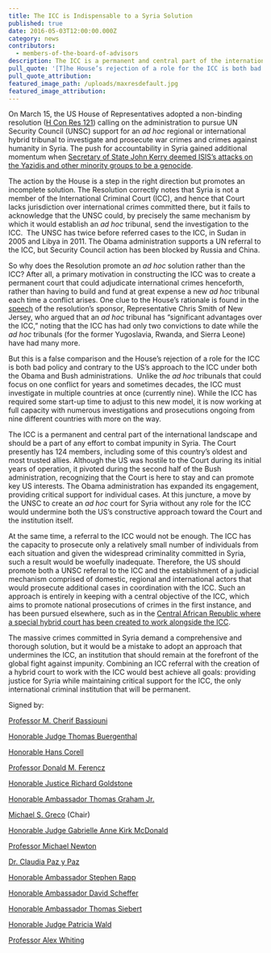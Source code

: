 ```yaml
---
title: The ICC is Indispensable to a Syria Solution
published: true
date: 2016-05-03T12:00:00.000Z
category: news
contributors:
  - members-of-the-board-of-advisors
description: The ICC is a permanent and central part of the international landscape and should be a part of any effort to combat impunity in Syria.
pull_quote: '[T]he House’s rejection of a role for the ICC is both bad policy and contrary to the US’s approach to the ICC under both the Obama and Bush administrations.'
pull_quote_attribution:
featured_image_path: /uploads/maxresdefault.jpg
featured_image_attribution:
---
```



On March 15, the US House of Representatives adopted a non-binding resolution ([H Con Res 121](https://www.congress.gov/bill/114th-congress/house-concurrent-resolution/121/text)) calling on the administration to pursue UN Security Council (UNSC) support for an *ad hoc* regional or international hybrid tribunal to investigate and prosecute war crimes and crimes against humanity in Syria. The push for accountability in Syria gained additional momentum when [Secretary of State John Kerry deemed ISIS’s attacks on the Yazidis and other minority groups to be a genocide](http://www.cnn.com/2016/03/17/politics/us-iraq-syria-genocide/index.html).

The action by the House is a step in the right direction but promotes an incomplete solution. The Resolution correctly notes that Syria is not a member of the International Criminal Court (ICC), and hence that Court lacks jurisdiction over international crimes committed there, but it fails to acknowledge that the UNSC could, by precisely the same mechanism by which it would establish an *ad hoc* tribunal, send the investigation to the ICC.&nbsp; The UNSC has twice before referred cases to the ICC, in Sudan in 2005 and Libya in 2011. The Obama administration supports a UN referral to the ICC, but Security Council action has been blocked by Russia and China.

So why does the Resolution promote an *ad hoc* solution rather than the ICC? After all, a primary motivation in constructing the ICC was to create a permanent court that could adjudicate international crimes henceforth, rather than having to build and fund at great expense a new *ad hoc* tribunal each time a conflict arises. One clue to the House’s rationale is found in the [speech](http://chrissmith.house.gov/news/documentsingle.aspx?DocumentID=398771) of the resolution’s sponsor, Representative Chris Smith of New Jersey, who argued that an *ad hoc* tribunal has “significant advantages over the ICC,” noting that the ICC has had only two convictions to date while the *ad hoc* tribunals (for the former Yugoslavia, Rwanda, and Sierra Leone) have had many more.

But this is a false comparison and the House’s rejection of a role for the ICC is both bad policy and contrary to the US’s approach to the ICC under both the Obama and Bush administrations.&nbsp; Unlike the *ad hoc* tribunals that could focus on one conflict for years and sometimes decades, the ICC must investigate in multiple countries at once (currently nine). While the ICC has required some start-up time to adjust to this new model, it is now working at full capacity with numerous investigations and prosecutions ongoing from nine different countries with more on the way.

The ICC is a permanent and central part of the international landscape and should be a part of any effort to combat impunity in Syria. The Court presently has 124 members, including some of this country’s oldest and most trusted allies. Although the US was hostile to the Court during its initial years of operation, it pivoted during the second half of the Bush administration, recognizing that the Court is here to stay and can promote key US interests. The Obama administration has expanded its engagement, providing critical support for individual cases. At this juncture, a move by the UNSC to create an *ad hoc* court for Syria without any role for the ICC would undermine both the US’s constructive approach toward the Court and the institution itself.

At the same time, a referral to the ICC would not be enough. The ICC has the capacity to prosecute only a relatively small number of individuals from each situation and given the widespread criminality committed in Syria, such a result would be woefully inadequate. Therefore, the US should promote both a UNSC referral to the ICC and the establishment of a judicial mechanism comprised of domestic, regional and international actors that would prosecute additional cases in coordination with the ICC. Such an approach is entirely in keeping with a central objective of the ICC, which aims to promote national prosecutions of crimes in the first instance, and has been pursued elsewhere, such as in the [Central African Republic where a special hybrid court has been created to work alongside the ICC](http://law.wustl.edu/harris/lexlata/?p=801).

The massive crimes committed in Syria demand a comprehensive and thorough solution, but it would be a mistake to adopt an approach that undermines the ICC, an institution that should remain at the forefront of the global fight against impunity. Combining an ICC referral with the creation of a hybrid court to work with the ICC would best achieve all goals: providing justice for Syria while maintaining critical support for the ICC, the only international criminal institution that will be permanent.

Signed by:

[Professor M. Cherif Bassiouni](https://www.aba-icc.org/board-of-advisors/prof-mcherif-bassiouni/)

[Honorable Judge Thomas Buergenthal](https://www.aba-icc.org/board-of-advisors/hon-thomas-buergenthal/)

[Honorable Hans Corell](https://www.aba-icc.org/board-of-advisors/hon-hans-corell/)

[Professor Donald M. Ferencz](https://www.aba-icc.org/board-of-advisors/prof-donald-m-ferencz/)

[Honorable Justice Richard Goldstone](https://www.aba-icc.org/board-of-advisors/hon-richard-j-goldstone/)

[Honorable Ambassador Thomas Graham Jr.](https://www.aba-icc.org/board-of-advisors/hon-thomas-graham-jr/)

[Michael S. Greco](https://www.aba-icc.org/board-of-advisors/michael-s-greco/)&nbsp;(Chair)

[Honorable Judge Gabrielle Anne Kirk McDonald](https://www.aba-icc.org/board-of-advisors/hon-gabrielle-anne-kirk-mcdonald/)

[Professor Michael Newton](https://www.aba-icc.org/board-of-advisors/prof-michael-newton/)

[Dr. Claudia Paz y Paz](https://www.aba-icc.org/board-of-advisors/dr-claudia-paz-y-paz/)

[Honorable Ambassador Stephen Rapp](https://www.aba-icc.org/board-of-advisors/hon-stephen-j-rapp/)

[Honorable Ambassador David Scheffer](https://www.aba-icc.org/board-of-advisors/hon-david-scheffer/)

[Honorable Ambassador Thomas Siebert](https://www.aba-icc.org/board-of-advisors/hon-thomas-siebert/)

[Honorable Judge Patricia Wald](https://www.aba-icc.org/board-of-advisors/hon-patricia-wald/)

[Professor Alex Whiting](https://www.aba-icc.org/board-of-advisors/alex-whiting/)

